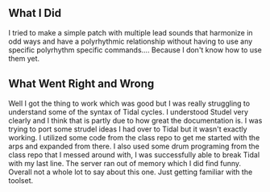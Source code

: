 ## What I Did

I tried to make a simple patch with multiple lead sounds that harmonize in odd ways and have a polyrhythmic relationship without having to use any specific polyrhythm specific commands.... Because I don't know how to use them yet.

## What Went Right and Wrong

Well I got the thing to work which was good but I was really struggling to understand some of the syntax of Tidal cycles. I understood Studel very clearly and I think that is partly due to how great the documentation is. I was trying to port some strudel ideas I had over to Tidal but it wasn't exactly working. I utilized some code from the class repo to get me started with the arps and expanded from there. I also used some drum programing from the class repo that I messed around with,
I was successfully able to break Tidal with my last line. The server ran out of memory which I did find funny. Overall not a whole lot to say about this one. Just getting familiar with the toolset. 
